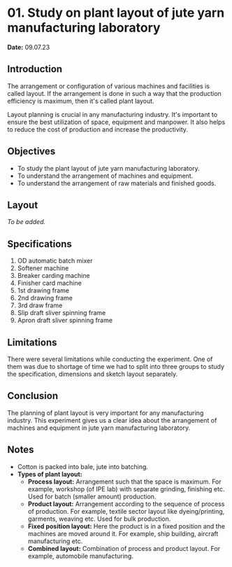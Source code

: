 # 01. Study on plant layout of jute yarn manufacturing laboratory

**Date:** 09.07.23

## Introduction

The arrangement or configuration of various machines and facilities is called layout. If the arrangement is done in such a way that the production efficiency is maximum, then it's called plant layout.

Layout planning is crucial in any manufacturing industry. It's important to ensure the best utilization of space, equipment and manpower. It also helps to reduce the cost of production and increase the productivity.

## Objectives

- To study the plant layout of jute yarn manufacturing laboratory.
- To understand the arrangement of machines and equipment.
- To understand the arrangement of raw materials and finished goods.

## Layout

_To be added._

## Specifications

1.  OD automatic batch mixer
2.  Softener machine
3.  Breaker carding machine
4.  Finisher card machine
5.  1st drawing frame
6.  2nd drawing frame
7.  3rd draw frame
8.  Slip draft sliver spinning frame
9.  Apron draft sliver spinning frame

## Limitations

There were several limitations while conducting the experiment. One of them was due to shortage of time we had to split into three groups to study the specification, dimensions and sketch layout separately.

## Conclusion

The planning of plant layout is very important for any manufacturing industry. This experiment gives us a clear idea about the arrangement of machines and equipment in jute yarn manufacturing laboratory.

## Notes

- Cotton is packed into bale, jute into batching.
- **Types of plant layout:**
  - **Process layout:** Arrangement such that the space is maximum. For example, workshop (of IPE lab) with separate grinding, finishing etc. Used for batch (smaller amount) production.
  - **Product layout:** Arrangement according to the sequence of process of production. For example, textile sector layout like dyeing/printing, garments, weaving etc. Used for bulk production.
  - **Fixed position layout:** Here the product is in a fixed position and the machines are moved around it. For example, ship building, aircraft manufacturing etc.
  - **Combined layout:** Combination of process and product layout. For example, automobile manufacturing.
